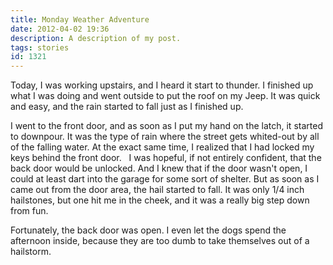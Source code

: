 ```yaml
---
title: Monday Weather Adventure
date: 2012-04-02 19:36
description: A description of my post.
tags: stories
id: 1321
---
```

Today, I was working upstairs, and I heard it start to thunder.  I finished up what I was doing and went outside to put the roof on my Jeep.  It was quick and easy, and the rain started to fall just as I finished up.

I went to the front door, and as soon as I put my hand on the latch, it started to downpour.  It was the type of rain where the street gets whited-out by all of the falling water.  At the exact same time, I realized that I had locked my keys behind the front door.
<span class="spanEndPreview">&nbsp;</span>
I was hopeful, if not entirely confident, that the back door would be unlocked.  And I knew that if the door wasn't open, I could at least dart into the garage for some sort of shelter.  But as soon as I came out from the door area, the hail started to fall.  It was only 1/4 inch hailstones, but one hit me in the cheek, and it was a really big step down from fun.

Fortunately, the back door was open.  I even let the dogs spend the afternoon inside, because they are too dumb to take themselves out of a hailstorm.